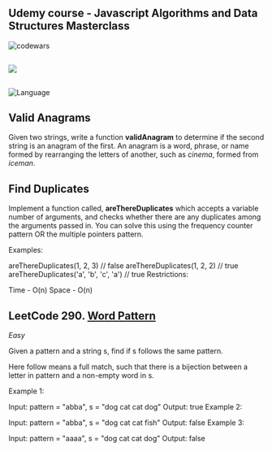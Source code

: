 ## Udemy course - Javascript Algorithms and Data Structures Masterclass

![codewars](https://www.codewars.com/users/eliyahukoren/badges/large)

##

![](https://img.shields.io/github/actions/workflow/status/eliyahukoren/js-algo-frequency-counter/actions.yml?label=JS%20Algo%20Frequency%20Counter&logo=logo)

##

![Language](https://img.shields.io/badge/Language-Javascript-coral)


## Valid Anagrams

Given two strings, write a function **validAnagram** to determine if the second string is an anagram of the first. An anagram is a word, phrase, or name formed by rearranging the letters of another, such as *cinema*, formed from *iceman*.

## Find Duplicates
Implement a function called, **areThereDuplicates** which accepts a variable number of arguments, and checks whether there are any duplicates among the arguments passed in.  You can solve this using the frequency counter pattern OR the multiple pointers pattern.

Examples:

areThereDuplicates(1, 2, 3) // false
areThereDuplicates(1, 2, 2) // true 
areThereDuplicates('a', 'b', 'c', 'a') // true 
Restrictions:

Time - O(n)
Space - O(n)

## LeetCode 290. [Word Pattern](https://leetcode.com/problems/word-pattern/description/)

*Easy*

Given a pattern and a string s, find if s follows the same pattern.

Here follow means a full match, such that there is a bijection between a letter in pattern and a non-empty word in s.

Example 1:

Input: pattern = "abba", s = "dog cat cat dog"
Output: true
Example 2:

Input: pattern = "abba", s = "dog cat cat fish"
Output: false
Example 3:

Input: pattern = "aaaa", s = "dog cat cat dog"
Output: false

